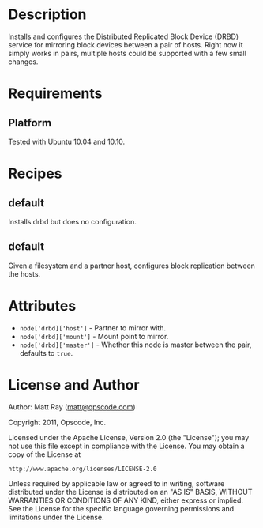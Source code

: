 Description
===========
Installs and configures the Distributed Replicated Block Device (DRBD) service for mirroring block devices between a pair of hosts. Right now it simply works in pairs, multiple hosts could be supported with a few small changes.

Requirements
============
Platform
--------
Tested with Ubuntu 10.04 and 10.10.

Recipes
=======
default
-------
Installs drbd but does no configuration.

default
-------
Given a filesystem and a partner host, configures block replication between the hosts.

Attributes
==========
* `node['drbd]['host']` - Partner to mirror with.
* `node['drbd]['mount']` - Mount point to mirror.
* `node['drbd]['master']` - Whether this node is master between the pair, defaults to `true`.

License and Author
==================

Author: Matt Ray (<matt@opscode.com>)

Copyright 2011, Opscode, Inc.

Licensed under the Apache License, Version 2.0 (the "License");
you may not use this file except in compliance with the License.
You may obtain a copy of the License at

    http://www.apache.org/licenses/LICENSE-2.0

Unless required by applicable law or agreed to in writing, software
distributed under the License is distributed on an "AS IS" BASIS,
WITHOUT WARRANTIES OR CONDITIONS OF ANY KIND, either express or implied.
See the License for the specific language governing permissions and
limitations under the License.
